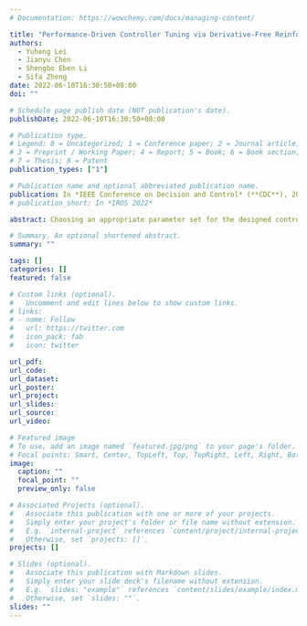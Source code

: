 ```yaml
---
# Documentation: https://wowchemy.com/docs/managing-content/

title: "Performance-Driven Controller Tuning via Derivative-Free Reinforcement Learning"
authors:
  - Yuheng Lei
  - Jianyu Chen
  - Shengbo Eben Li
  - Sifa Zheng
date: 2022-06-10T16:30:50+08:00
doi: ""

# Schedule page publish date (NOT publication's date).
publishDate: 2022-06-10T16:30:50+08:00

# Publication type.
# Legend: 0 = Uncategorized; 1 = Conference paper; 2 = Journal article;
# 3 = Preprint / Working Paper; 4 = Report; 5 = Book; 6 = Book section;
# 7 = Thesis; 8 = Patent
publication_types: ["1"]

# Publication name and optional abbreviated publication name.
publication: In *IEEE Conference on Decision and Control* (**CDC**), 2022
# publication_short: In *IROS 2022*

abstract: Choosing an appropriate parameter set for the designed controller is critical for the final performance but usually requires a tedious and careful tuning process, which implies a strong need for automatic tuning methods. However, among existing methods, derivative-free ones suffer from poor scalability or low efficiency, while gradient-based ones are often unavailable due to possibly non-differentiable controller structure. To resolve the issues, we tackle the controller tuning problem using a novel derivative-free reinforcement learning framework, which integrates derivative-free policy updates into the state-of-the-art actor-critic RL architecture to achieve high versatility and efficiency. To demonstrate the framework's efficacy, we conduct numerical experiments on two concrete examples from autonomous driving, namely, adaptive cruise control with PID controller and trajectory tracking with MPC controller. Experimental results show that the proposed method outperforms several popular baselines and highlight its strong potential for automatic controller tuning. 

# Summary. An optional shortened abstract.
summary: ""

tags: []
categories: []
featured: false

# Custom links (optional).
#   Uncomment and edit lines below to show custom links.
# links:
# - name: Follow
#   url: https://twitter.com
#   icon_pack: fab
#   icon: twitter

url_pdf: 
url_code:
url_dataset:
url_poster:
url_project:
url_slides:
url_source:
url_video:

# Featured image
# To use, add an image named `featured.jpg/png` to your page's folder. 
# Focal points: Smart, Center, TopLeft, Top, TopRight, Left, Right, BottomLeft, Bottom, BottomRight.
image:
  caption: ""
  focal_point: ""
  preview_only: false

# Associated Projects (optional).
#   Associate this publication with one or more of your projects.
#   Simply enter your project's folder or file name without extension.
#   E.g. `internal-project` references `content/project/internal-project/index.md`.
#   Otherwise, set `projects: []`.
projects: []

# Slides (optional).
#   Associate this publication with Markdown slides.
#   Simply enter your slide deck's filename without extension.
#   E.g. `slides: "example"` references `content/slides/example/index.md`.
#   Otherwise, set `slides: ""`.
slides: ""
---
```

